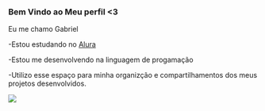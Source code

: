 ### Bem Vindo ao Meu perfil <3 ###

Eu me chamo Gabriel

-Estou estudando no [Alura](https://wwww.alura.com.br)

-Estou me desenvolvendo na linguagem de progamação

-Utilizo esse espaço para minha organizção e compartilhamentos dos meus projetos desenvolvidos.

![](https://media1.tenor.com/m/O4AqzSjvodMAAAAd/bleach-thousand-year-blood-war.gif)
